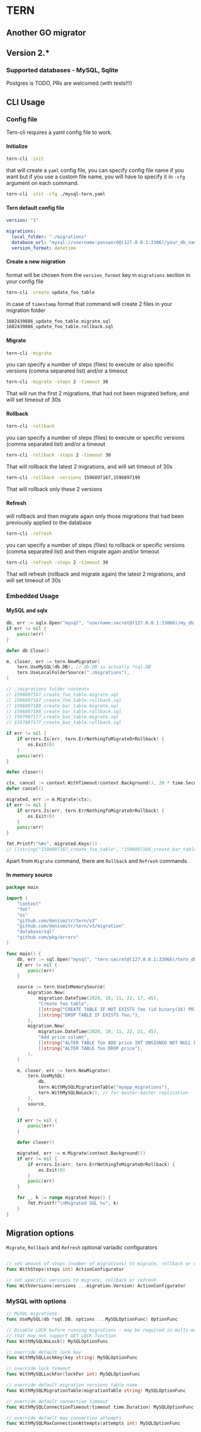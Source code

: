 # TERN
## Another GO migrator

## Version 2.*

### Supported databases - MySQL, Sqlite
Postgres is TODO, PRs are welcomed (with tests!!!)

## CLI Usage
### Config file
Tern-cli requires a yaml config file to work.

#### Initialize
```bash
tern-cli -init
```
that will create a `yaml` config file,
you can specify config file name if you want but if you use a custom file name, you will
have to specify it in `-cfg` argument on each command.
```bash
tern-cli -init -cfg ./mysql-tern.yaml
```

#### Tern default config file
```yaml
version: "1"

migrations:
  local_folder: "./migrations"
  database_url: "mysql://username:password@(127.0.0.1:3306)/your_db_name?parseTime=true"
  version_format: datetime
```

#### Create a new migration
format will be chosen from the `version_format` key in `migrations` section in your config file
```bash
tern-cli -create update_foo_table
```

in case of `timestamp` format that command will create 2 files in your migration folder
```bash
1602439886_update_foo_table.migrate.sql
1602439886_update_foo_table.rollback.sql
```

#### Migrate
```bash
tern-cli -migrate
```
you can specify a number of steps (files) to execute
or also specific versions (comma separated list) 
and/or a timeout

```bash
tern-cli -migrate -steps 2 -timeout 30
```
That will run the first 2 migrations, that had not been migrated before, and will set timeout of 30s 


#### Rollback
```bash
tern-cli -rollback
```
you can specify a number of steps (files) to execute or specific versions (comma separated list) 
and/or a timeout
```bash
tern-cli -rollback -steps 2 -timeout 30
```
That will rollback the latest 2 migrations, and will set timeout of 30s

```bash
tern-cli -rollback -versions 1596897167,1596897199
```
That will rollback only these 2 versions

#### Refresh
will rollback and then migrate again only those migrations that had been previously applied to the database
```bash
tern-cli -refresh
```
you can specify a number of steps (files) to rollback or specific versions 
(comma separated list) and then migrate again and/or timeout
```bash
tern-cli -refresh -steps 2 -timeout 30
```
That will refresh (rollback and migrate again) the latest 2 migrations, and will set timeout of 30s

### Embedded Usage
#### MySQL and sqlx

```go
db, err := sqlx.Open("mysql", "username:secret@(127.0.0.1:33066)/my_db_name?parseTime=true")
if err != nil {
    panic(err)
}

defer db.Close()

m, closer, err := tern.NewMigrator(
    tern.UseMySQL(db.DB), // db.DB is actually *sql.DB
    tern.UseLocalFolderSource("./migrations"),
)

// ./migrations folder contents
// 1596897167_create_foo_table.migrate.sql
// 1596897167_create_foo_table.rollback.sql
// 1596897188_create_bar_table.migrate.sql
// 1596897188_create_bar_table.rollback.sql
// 1597897177_create_baz_table.migrate.sql
// 1597897177_create_baz_table.rollback.sql

if err != nil {
	if errors.Is(err, tern.ErrNothingToMigrateOrRollback) {
		os.Exit(0)
    }   
    panic(err)
}

defer closer()

ctx, cancel := context.WithTimeout(context.Background(), 20 * time.Second)
defer cancel()

migrated, err := m.Migrate(ctx); 
if err != nil {
    if errors.Is(err, tern.ErrNothingToMigrateOrRollback) {
        os.Exit(0)
    }
    panic(err)
}

fmt.Printf("%#v", migrated.Keys())
// []string{"1596897167_create_foo_table", "1596897188_create_bar_table", "1597897177_create_baz_table"}
```

Apart from `Migrate` command, there are `Rollback` and `Refresh` commands.

#### In memory source

```go
package main

import (
	"context"
	"fmt"
	"os"
	"github.com/denismitr/tern/v3"
	"github.com/denismitr/tern/v3/migration"
	"database/sql"
	"github.com/pkg/errors"
)

func main() {
	db, err := sql.Open("mysql", "tern:secret@(127.0.0.1:33066)/tern_db?parseTime=true")
	if err != nil {
		panic(err)
	}

	source := tern.UseInMemorySource(
		migration.New(
			migration.DateTime(2020, 10, 11, 22, 17, 45),
			"Create foo table",
			[]string{"CREATE TABLE IF NOT EXISTS foo (id binary(16) PRIMARY KEY) ENGINE=INNODB;"},
			[]string{"DROP TABLE IF EXISTS foo;"},
		),
		migration.New(
			migration.DateTime(2020, 10, 11, 22, 21, 45),
			"Add price column",
			[]string{"ALTER TABLE foo ADD price INT UNSIGNED NOT NULL DEFAULT 0"},
			[]string{"ALTER TABLE foo DROP price"},
		),
	)

	m, closer, err := tern.NewMigrator(
		tern.UseMySQL(
			db,
			tern.WithMySQLMigrationTable("myapp_migrations"),
			tern.WithMySQLNoLock(), // for master-master replication
		),
		source,
	)

	if err != nil {
		panic(err)
	}

	defer closer()

	migrated, err := m.Migrate(context.Background())
	if err != nil {
		if errors.Is(err, tern.ErrNothingToMigrateOrRollback) {
			os.Exit(0)
		}
		panic(err)
	}

	for _, k := range migrated.Keys() {
		fmt.Printf("\nMigrated SQL %s", k)
	}
}

```

## Migration options
`Migrate`, `Rollback` and `Refresh` optional variadic configurators
```go

// set amount of steps (number of migrations) to migrate, rollback or refresh
func WithSteps(steps int) ActionConfigurator

// set specific versions to migrate, rollback or refresh
func WithVersions(versions ...migration.Version) ActionConfigurator
```

### MySQL with options
```go
// MySQL migrations
func UseMySQL(db *sql.DB, options ...MySQLOptionFunc) OptionFunc

// Disable LOCK before running migrations - may be required in multi-master
// that may not support GET_LOCK function
func WithMySQLNoLock() MySQLOptionFunc

// override default lock key
func WithMySQLLockKey(key string) MySQLOptionFunc

// override lock timeout
func WithMySQLLockFor(lockFor int) MySQLOptionFunc

// override default migration versions table name
func WithMySQLMigrationTable(migrationTable string) MySQLOptionFunc

// override default connection timeout
func WithMySQLConnectionTimeout(timeout time.Duration) MySQLOptionFunc

// override default max connection attempts
func WithMySQLMaxConnectionAttempts(attempts int) MySQLOptionFunc
```